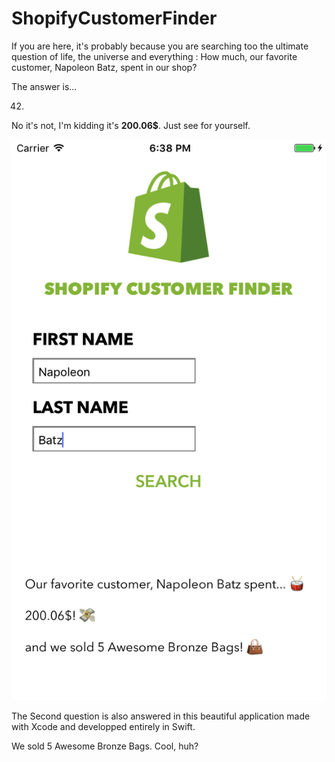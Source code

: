 # ShopifyCustomerFinder

If you are here, it's probably because you are searching too the ultimate question of life, the universe and everything : 
How much, our favorite customer, Napoleon Batz, spent in our shop?

The answer is...

42. 
No it's not, I'm kidding it's **200.06$**. Just see for yourself.

![Beautiful Screenshot](screenshot.png "Beautiful screenshot, wow really beautiful")

The Second question is also answered in this beautiful application made with Xcode and developped entirely in Swift.

We sold 5 Awesome Bronze Bags. Cool, huh?

